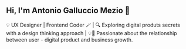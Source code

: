 ## Hi, I'm Antonio Galluccio Mezio 👋
💡 UX Designer | Frontend Coder 🪄 | 🔍 Exploring digital produts secrets with a design thinking approach | 💡🚀 Passionate about the relationship between user - digital product and business growth.
